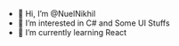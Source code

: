 - 👋 Hi, I’m @NuelNikhil
- 👀 I’m interested in C# and Some UI Stuffs
- 🌱 I’m currently learning React


<!---
NuelNikhil/NuelNikhil is a ✨ special ✨ repository because its `README.md` (this file) appears on your GitHub profile.
You can click the Preview link to take a look at your changes.
--->
